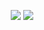 <p align="center">
  <img src="http://mazassumnida.wtf/api/pastel/generate_badge?boj=kabosu11941&theme=warm"/>
  <img src="http://mazandi.herokuapp.com/api?handle=kabosu11941&theme=warm"/>
</p>

<!--
**kabosuMy3a/kabosumy3a** is a ✨ _special_ ✨ repository because its `README.md` (this file) appears on your GitHub profile.

Here are some ideas to get you started:

- 🔭 I’m currently working on ...
- 🌱 I’m currently learning ...
- 👯 I’m looking to collaborate on ...
- 🤔 I’m looking for help with ...
- 💬 Ask me about ...
- 📫 How to reach me: ...
- 😄 Pronouns: ...
- ⚡ Fun fact: ...
-->
